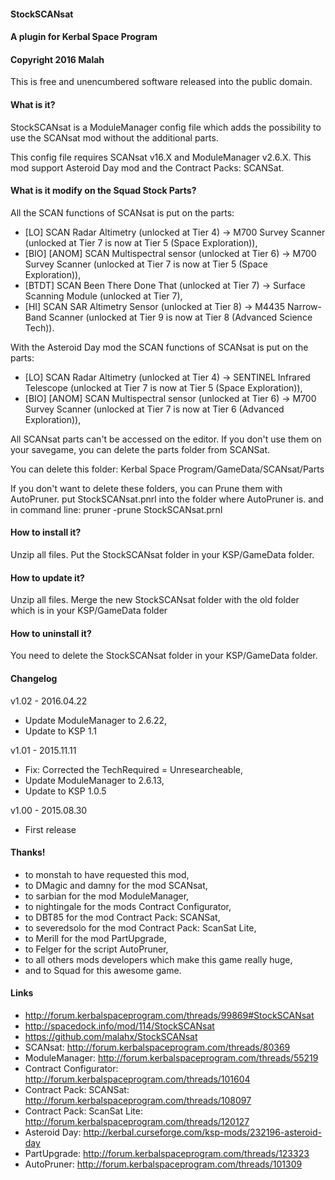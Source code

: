 #### StockSCANsat
#### A plugin for Kerbal Space Program
#### Copyright 2016 Malah

This is free and unencumbered software released into the public domain.

#### What is it?

StockSCANsat is a ModuleManager config file which adds the possibility to use the SCANsat mod without the additional parts.

This config file requires SCANsat v16.X and ModuleManager v2.6.X.
This mod support Asteroid Day mod and the Contract Packs: SCANSat.

#### What is it modify on the Squad Stock Parts?

All the SCAN functions of SCANsat is put on the parts:
* [LO] SCAN Radar Altimetry (unlocked at Tier 4) -> M700 Survey Scanner (unlocked at Tier 7 is now at Tier 5 (Space Exploration)),
* [BIO] [ANOM] SCAN Multispectral sensor (unlocked at Tier 6) -> M700 Survey Scanner (unlocked at Tier 7 is now at Tier 5 (Space Exploration)),
* [BTDT] SCAN Been There Done That (unlocked at Tier 7) -> Surface Scanning Module (unlocked at Tier 7),
* [HI] SCAN SAR Altimetry Sensor (unlocked at Tier 8) -> M4435 Narrow-Band Scanner (unlocked at Tier 9 is now at Tier 8 (Advanced Science Tech)).

With the Asteroid Day mod the SCAN functions of SCANsat is put on the parts:
* [LO] SCAN Radar Altimetry (unlocked at Tier 4) -> SENTINEL Infrared Telescope (unlocked at Tier 7 is now at Tier 5 (Space Exploration)),
* [BIO] [ANOM] SCAN Multispectral sensor (unlocked at Tier 6) -> M700 Survey Scanner (unlocked at Tier 7 is now at Tier 6 (Advanced Exploration)),

All SCANsat parts can't be accessed on the editor. If you don't use them on your savegame, you can delete the parts folder from SCANSat.

You can delete this folder: Kerbal Space Program/GameData/SCANsat/Parts

If you don't want to delete these folders, you can Prune them with AutoPruner.
put StockSCANsat.pnrl into the folder where AutoPruner is.
and in command line: pruner -prune StockSCANsat.prnl

#### How to install it?

Unzip all files. Put the StockSCANsat folder in your KSP/GameData folder.

#### How to update it?

Unzip all files. Merge the new StockSCANsat folder with the old folder which is in your KSP/GameData folder

#### How to uninstall it?

You need to delete the StockSCANsat folder in your KSP/GameData folder.

#### Changelog

v1.02 - 2016.04.22
* Update ModuleManager to 2.6.22,
* Update to KSP 1.1

v1.01 - 2015.11.11
* Fix: Corrected the TechRequired = Unresearcheable,
* Update ModuleManager to 2.6.13,
* Update to KSP 1.0.5

v1.00 - 2015.08.30
* First release

#### Thanks!

* to monstah to have requested this mod,
* to DMagic and damny for the mod SCANsat,
* to sarbian for the mod ModuleManager,
* to nightingale for the mods Contract Configurator,
* to DBT85 for the mod Contract Pack: SCANSat, 
* to severedsolo for the mod Contract Pack: ScanSat Lite, 
* to Merill for the mod PartUpgrade,
* to Felger for the script AutoPruner,
* to all others mods developers which make this game really huge,
* and to Squad for this awesome game.

#### Links

* http://forum.kerbalspaceprogram.com/threads/99869#StockSCANsat
* http://spacedock.info/mod/114/StockSCANsat
* https://github.com/malahx/StockSCANsat 
* SCANsat: http://forum.kerbalspaceprogram.com/threads/80369
* ModuleManager: http://forum.kerbalspaceprogram.com/threads/55219
* Contract Configurator: http://forum.kerbalspaceprogram.com/threads/101604
* Contract Pack: SCANSat: http://forum.kerbalspaceprogram.com/threads/108097
* Contract Pack: ScanSat Lite: http://forum.kerbalspaceprogram.com/threads/120127
* Asteroid Day: http://kerbal.curseforge.com/ksp-mods/232196-asteroid-day
* PartUpgrade: http://forum.kerbalspaceprogram.com/threads/123323
* AutoPruner: http://forum.kerbalspaceprogram.com/threads/101309
